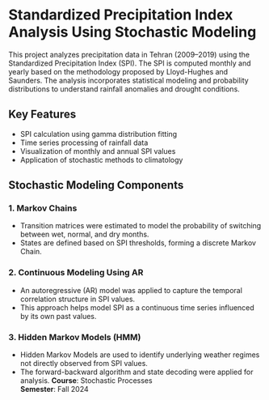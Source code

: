 # Standardized Precipitation Index Analysis Using Stochastic Modeling

This project analyzes precipitation data in Tehran (2009–2019) using the Standardized Precipitation Index (SPI). The SPI is computed monthly and yearly based on the methodology proposed by Lloyd-Hughes and Saunders. The analysis incorporates statistical modeling and probability distributions to understand rainfall anomalies and drought conditions.

## Key Features
- SPI calculation using gamma distribution fitting
- Time series processing of rainfall data
- Visualization of monthly and annual SPI values
- Application of stochastic methods to climatology

## Stochastic Modeling Components
### 1. Markov Chains
- Transition matrices were estimated to model the probability of switching between wet, normal, and dry months.
- States are defined based on SPI thresholds, forming a discrete Markov Chain.

### 2. Continuous Modeling Using AR
- An autoregressive (AR) model was applied to capture the temporal correlation structure in SPI values.
- This approach helps model SPI as a continuous time series influenced by its own past values.
  
### 3. Hidden Markov Models (HMM)
- Hidden Markov Models are used to identify underlying weather regimes not directly observed from SPI values.
- The forward-backward algorithm and state decoding were applied for analysis.
**Course**: Stochastic Processes  
**Semester**: Fall 2024
